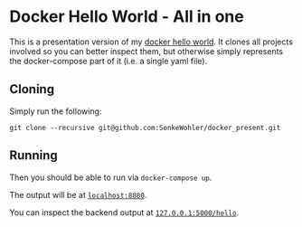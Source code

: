 # Docker Hello World - All in one

This is a presentation version of my [docker hello
world](https://github.com/SonkeWohler/docker_yaml).  It clones all projects
involved so you can better inspect them, but otherwise simply represents the
docker-compose part of it (i.e. a single yaml file).

## Cloning

Simply run the following:

```
git clone --recursive git@github.com:SonkeWohler/docker_present.git
```

## Running

Then you should be able to run via `docker-compose up`.

The output will be at [`localhost:8080`](localhost:8080).

You can inspect the backend output at [`127.0.0.1:5000/hello`](http://127.0.0.1:5000/hello).
